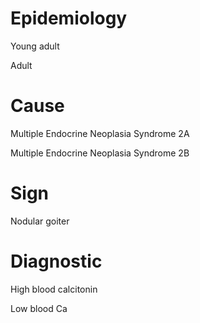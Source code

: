 # Epidemiology

Young adult

Adult

# Cause

Multiple Endocrine Neoplasia Syndrome 2A

Multiple Endocrine Neoplasia Syndrome 2B

# Sign

Nodular goiter

# Diagnostic

High blood calcitonin

Low blood Ca

